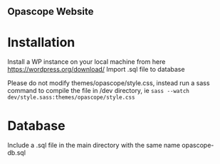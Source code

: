 ## Opascope Website

# Installation
Install a WP instance on your local machine from here https://wordpress.org/download/
Import .sql file to database

Please do not modify themes/opascope/style.css, instead run a sass command to compile the file in /dev directory, ie `sass --watch dev/style.sass:themes/opascope/style.css`

# Database

Include a .sql file in the main directory with the same name opascope-db.sql

